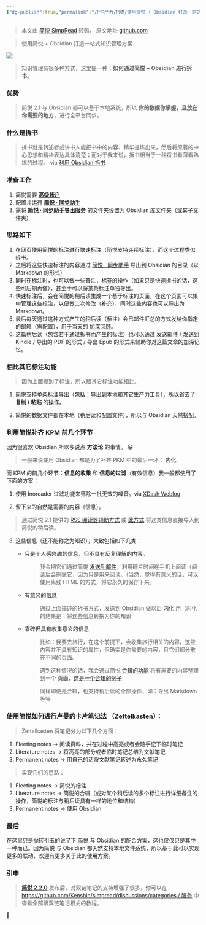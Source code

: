 ```yaml
---
{"dg-publish":true,"permalink":"/P生产力/PKM/使用简悦 + Obsidian 打造一站式知识管理方案/","noteIcon":"","created":"2024-04-17T15:18:44.000+08:00","updated":"2024-04-24T00:44:07.000+08:00"}
---
```


> 本文由 [简悦 SimpRead](http://ksria.com/simpread/) 转码， 原文地址 [github.com](https://github.com/Kenshin/simpread/discussions/1631)

> 使用简悦 + Obsidian 打造一站式知识管理方案

[![](/img/user/Z-attach/68747470733a2f2f73332e617831782e636f6d2f323032302f31322f32392f72486a4b64312e706e67.png)](https://camo.githubusercontent.com/c4549bc24b2f5d97007f0a495fc1c65c4b74c662d3aa47ec6cdb4a94f8a9a73e/68747470733a2f2f73332e617831782e636f6d2f323032302f31322f32392f72486a4b64312e706e67)

> 知识管理有很多种方式，这里提一种：**如何通过简悦 + Obsidian 进行拆书**。

### 优势

> 简悦 2.1 与 Obsidian 都可以基于本地系统，所以 **你的数据你掌握，且放在你需要的地方**，进行全平台同步。

### 什么是拆书

> 拆书就是转述者或讲书人能把书中的内容、精华提炼出来，然后将原著的中心思想和精华表达具体清楚；而对于我来说，拆书相当于一种将书看薄看熟练的过程。 via [利用 Obsidian 拆书](https://zhuanlan.zhihu.com/p/338719525)

### 准备工作

1.  简悦需要 **[高级账户](https://simpread.pro/price.html)**
2.  配置并运行 **[简悦 · 同步助手](http://ksria.com/simpread/docs/#/Sync)**
3.  需将 **[简悦 · 同步助手导出服务](http://ksria.com/simpread/docs/#/Sync?id=%E5%AF%BC%E5%87%BA%E6%9C%8D%E5%8A%A1)** 的文件夹设置为 Obsidian 库文件夹（或其子文件夹）

### 思路如下

1.  在网页使用简悦的标注进行快速标注（简悦支持连续标注），而这个过程类似拆书。
2.  之后将这些快速标注的内容通过 [简悦 · 同步助手](http://ksria.com/simpread/docs/#/Sync?id=%E5%AF%BC%E5%87%BA%E6%9C%8D%E5%8A%A1) 导出到 Obsidian 的目录（以 Markdown 的形式）
3.  同时在标注时，也可以做一些备注，标签的操作（如果只是快速拆书的话，这些可后期再做），甚至于可以将某条标注单独导出。
4.  快速标注后，会在简悦的稍后读生成一个基于标注的页面，在这个页面可以集中管理这些标注，以便做二次修改（补充），同时这些内容也可以导出为 Markdown。
5.  最后每天通过这种方式产生的稍后读（标注）会已邮件汇总的方式发给你指定的邮箱（需配置），用于当天的 [加深回顾](http://ksria.com/simpread/docs/#/%E6%AF%8F%E6%97%A5%E5%9B%9E%E9%A1%BE)。
6.  这篇稍后读（包含若干通过拆书而产生的标注）也可以通过 发送邮件 / 发送到 Kindle / 导出的 PDF 的形式 / 导出 Epub 的形式来辅助你对这篇文章的加深记忆。

### 相比其它标注功能

> 因为上面提到了标注，所以跟其它标注功能相比。

1.  简悦支持单条标注导出（包括：导出到本地和其它生产力工具），所以省去了 **复制 / 粘贴** 的操作。
    
2.  简悦的数据文件都在本地（稍后读和配置文件），所以与 Obsidian 天然搭配。
    

### 利用简悦补齐 KPM 前几个环节

因为很喜欢 Obsidian 所以多说点 **方法论** 的事情。 😀

> 一般来说使用 Obsidian 都是为了补齐 PKM 中的最后一环： **内化**

而 KPM 的前几个环节：**信息的收集** 和 **信息的过滤**（有效信息）我一般都使用了下面的方案：

1.  使用 Inoreader 过滤功能来筛除一批无效的噪音。via [XDash Weblog](http://xdash.one/use-inoreader-to-filter-news.html)
    
2.  留下来的自然是需要的内容（信息）。
    

> 通过简悦 2.1 提供的 [RSS 阅读器辅助方式](http://ksria.com/simpread/docs/#/RSSReader) 或 [此方式](https://github.com/Kenshin/simpread/discussions/1559) 将这类信息直接导入到简悦的稍后读。

3.  这些信息（还不能称之为知识），大致包括如下几类：
    

    *   只是个人感兴趣的信息，但不具有反复理解的内容。

        
        > 我会把它们通过简悦 [发送到邮件](http://ksria.com/simpread/docs/#/Sync?id=%e9%82%ae%e4%bb%b6%e6%9c%8d%e5%8a%a1)，利用碎片时间在手机上阅读（阅读后会删除它，因为只是用来阅读。（当然，觉得有意义的话，可以使用离线 HTML 的方式，将它永久的保存下来。
        

    *   有意义的信息

        
        > 通过上面描述的拆书方式，发送到 Obsidian 做以后 **内化** 用（内化的结果是：将这些信息转换为你的知识
        

    *   零碎但具有收集意义的信息

        
        > 比如：我要去旅行，在这个前提下，会收集旅行相关的内容，这些内容并不具有知识的属性，但确实是你需要的内容，且它们都分散在不同的页面。
        
        > 遇到这种情况的话，我会通过简悦 [合辑的功能](http://ksria.com/simpread/docs/#/%E7%A8%8D%E5%90%8E%E8%AF%BB?id=%e5%90%88%e8%be%91) 将有需要的内容整理到一个 **页面**，[这是一个合辑的例子](https://simpread.pro/s/z2Axt6i1)
        
        > 同样即便是合辑，也支持稍后读的全部操作，如：导出 Markdown 等等
        

### 使用简悦如何进行卢曼的卡片笔记法 （Zettelkasten）：

> Zettelkasten 将笔记分为以下几个方面：

1.  Fleeting notes → 阅读资料，并在过程中高亮或者会随手记下临时笔记
2.  Literature notes → 将高亮的部分或者临时笔记总结为文献笔记
3.  Permanent notes → 用自己的话将文献笔记转述为永久笔记

> 实现它们的思路：

1.  Fleeting notes → 简悦的标注
2.  Literature notes → 简悦的合辑（或对某个稍后读的多个标注进行详细备注的操作，简悦的标注与稍后读具有一样的地位和结构）
3.  Permanent notes → 使用 Obsidian

### 最后

在这里只是抛砖引玉的说了下 简悦 与 Obsidian 的配合方案，这也仅仅只是其中一种而已。因为简悦 与 Obsidian 都天然支持本地文件系统，所以基于此可以实现更多的联动，欢迎有更多关于此的使用方案。

### 引申

> **[简悦 2.2.0](http://ksria.com/simpread/welcome/version_2.2.0.html)** 发布后，对双链笔记的支持增强了很多，你可以在 [https://github.com/Kenshin/simpread/discussions/categories / 服务](https://github.com/Kenshin/simpread/discussions/categories/%E6%9C%8D%E5%8A%A1) 中查看全部跟双链笔记相关的教程。

🙏